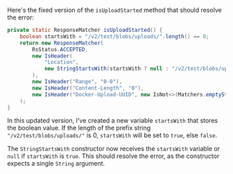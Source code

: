 Here's the fixed version of the `isUploadStarted` method that should resolve the error:

```java
private static ResponseMatcher isUploadStarted() {
    boolean startsWith = "/v2/test/blobs/uploads/".length() == 0;
    return new ResponseMatcher(
        RsStatus.ACCEPTED,
        new IsHeader(
            "Location",
            new StringStartsWith(startsWith ? null : "/v2/test/blobs/uploads/")
        ),
        new IsHeader("Range", "0-0"),
        new IsHeader("Content-Length", "0"),
        new IsHeader("Docker-Upload-UUID", new IsNot<>(Matchers.emptyString()))
    );
}
```

In this updated version, I've created a new variable `startsWith` that stores the boolean value. If the length of the prefix string `"/v2/test/blobs/uploads/"` is 0, `startsWith` will be set to `true`, else `false`.

The `StringStartsWith` constructor now receives the `startsWith` variable or `null` if `startsWith` is `true`. This should resolve the error, as the constructor expects a single `String` argument.